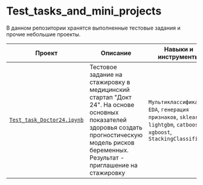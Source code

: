 # Test_tasks_and_mini_projects

В данном репозитории хранятся выполненные тестовые задания и прочие небольшие проекты.

| **Проект**  | **Описание** |   **Навыки и инструменты** |
| --- | --- | --- |
| [`Test_task_Doctor24.ipynb`](https://github.com/pzae/Test_tasks_and_mini_projects/blob/main/Test_task_Doctor24.ipynb) | Тестовое задание на стажировку в медицинский стартап "Докт 24". На основе основных показателей здоровья создать прогностическую модель рисков беременных. Результат - приглашение на стажировку | `Мультиклассификация`, `EDA`, `генерация признаков`, `sklearn`, `lightgbm`, `catboost`, `xgboost`, `StackingClassifier`|

